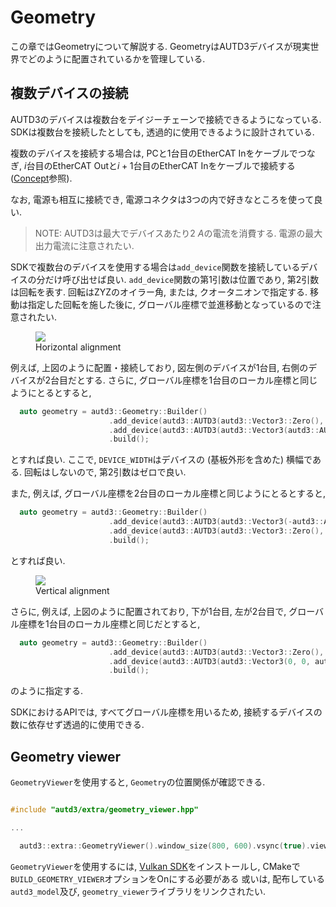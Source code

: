 # Geometry

この章ではGeometryについて解説する.
GeometryはAUTD3デバイスが現実世界でどのように配置されているかを管理している.

## 複数デバイスの接続

AUTD3のデバイスは複数台をデイジーチェーンで接続できるようになっている.
SDKは複数台を接続したとしても, 透過的に使用できるように設計されている.

複数のデバイスを接続する場合は,
PCと1台目のEtherCAT Inをケーブルでつなぎ, $i$台目のEtherCAT Outと$i+1$台目のEtherCAT Inをケーブルで接続する ([Concept](concept.md)参照).

なお, 電源も相互に接続でき, 電源コネクタは3つの内で好きなところを使って良い.
> NOTE: AUTD3は最大でデバイスあたり$\SI{2}{A}$の電流を消費する. 電源の最大出力電流に注意されたい.

SDKで複数台のデバイスを使用する場合は`add_device`関数を接続しているデバイスの分だけ呼び出せば良い.
`add_device`関数の第1引数は位置であり, 第2引数は回転を表す.
回転はZYZのオイラー角, または, クオータニオンで指定する.
移動は指定した回転を施した後に, グローバル座標で並進移動となっているので注意されたい.

<figure>
  <img src="../fig/Users_Manual/autd_hori.jpg"/>
  <figcaption>Horizontal alignment</figcaption>
</figure>

例えば, 上図のように配置・接続しており, 図左側のデバイスが1台目, 右側のデバイスが2台目だとする.
さらに, グローバル座標を1台目のローカル座標と同じようにとるとすると,

```cpp
  auto geometry = autd3::Geometry::Builder()
                      .add_device(autd3::AUTD3(autd3::Vector3::Zero(), autd3::Vector3::Zero()))
                      .add_device(autd3::AUTD3(autd3::Vector3(autd3::AUTD3::DEVICE_WIDTH, 0, 0), autd3::Vector3::Zero()))
                      .build();
```

とすれば良い.
ここで, `DEVICE_WIDTH`はデバイスの (基板外形を含めた) 横幅である.
回転はしないので, 第2引数はゼロで良い.

また, 例えば, グローバル座標を2台目のローカル座標と同じようにとるとすると,

```cpp
  auto geometry = autd3::Geometry::Builder()
                      .add_device(autd3::AUTD3(autd3::Vector3(-autd3::AUTD3::DEVICE_WIDTH, 0, 0), autd3::Vector3::Zero()))
                      .add_device(autd3::AUTD3(autd3::Vector3::Zero(), autd3::Vector3::Zero()))
                      .build();
```

とすれば良い.

<figure>
  <img src="../fig/Users_Manual/autd_vert.jpg"/>
  <figcaption>Vertical alignment</figcaption>
</figure>

さらに, 例えば, 上図のように配置されており, 下が1台目, 左が2台目で, グローバル座標を1台目のローカル座標と同じだとすると,
```cpp
  auto geometry = autd3::Geometry::Builder()
                      .add_device(autd3::AUTD3(autd3::Vector3::Zero(), autd3::Vector3::Zero()))
                      .add_device(autd3::AUTD3(autd3::Vector3(0, 0, autd3::AUTD3::DEVICE_WIDTH), autd3::Vector3(0, autd3::pi / 2.0, 0)))
                      .build();
```
のように指定する.

SDKにおけるAPIでは, すべてグローバル座標を用いるため, 接続するデバイスの数に依存せず透過的に使用できる.

## Geometry viewer

`GeometryViewer`を使用すると, `Geometry`の位置関係が確認できる.

```cpp

#include "autd3/extra/geometry_viewer.hpp"

...

  autd3::extra::GeometryViewer().window_size(800, 600).vsync(true).view(autd.geometry());
```

`GeometryViewer`を使用するには, [Vulkan SDK](https://www.lunarg.com/vulkan-sdk/)をインストールし, CMakeで`BUILD_GEOMETRY_VIEWER`オプションをOnにする必要がある
或いは, 配布している`autd3_model`及び, `geometry_viewer`ライブラリをリンクされたい.

